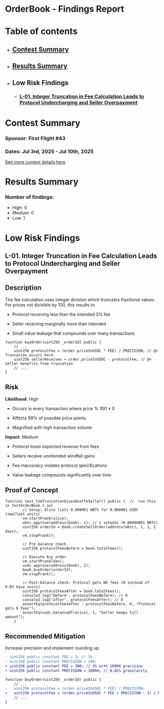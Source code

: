 # OrderBook - Findings Report

# Table of contents
- ## [Contest Summary](#contest-summary)
- ## [Results Summary](#results-summary)


- ## Low Risk Findings
    - ### [L-01. Integer Truncation in Fee Calculation Leads to Protocol Undercharging and Seller Overpayment](#L-01)


# <a id='contest-summary'></a>Contest Summary

### Sponsor: First Flight #43

### Dates: Jul 3rd, 2025 - Jul 10th, 2025

[See more contest details here](https://codehawks.cyfrin.io/c/2025-07-orderbook)

# <a id='results-summary'></a>Results Summary

### Number of findings:
- High: 0
- Medium: 0
- Low: 1



    


# Low Risk Findings

## <a id='L-01'></a>L-01. Integer Truncation in Fee Calculation Leads to Protocol Undercharging and Seller Overpayment            



## Description

The fee calculation uses integer division which truncates fractional values. For prices not divisible by 100, this results in:

* Protocol receiving less than the intended 3% fee

* Seller receiving marginally more than intended

* Small value leakage that compounds over many transactions

```Solidity
function buyOrder(uint256 _orderId) public {
    // ...
    uint256 protocolFee = (order.priceInUSDC * FEE) / PRECISION; // @> Truncation occurs here
    uint256 sellerReceives = order.priceInUSDC - protocolFee; // @> Seller benefits from truncation
    // ...
}
```

## Risk

**Likelihood**: High

* Occurs in every transaction where price % 100 ≠ 0

* Affects 99% of possible price points

* Magnified with high transaction volume

**Impact**: Medium

* Protocol loses expected revenue from fees

* Sellers receive unintended windfall gains

* Fee inaccuracy violates protocol specifications

* Value leakage compounds significantly over time

## Proof of Concept

```Solidity
function test_feeTruncationGivesDustToSeller() public {  //  run this in TestOrderBook.t.sol
        // Setup: Alice lists 0.000001 WBTC for 0.000001 USDC (smallest units)
        vm.startPrank(alice);
        wbtc.approve(address(book), 1); // 1 satoshi (0.00000001 WBTC)
        uint256 orderId = book.createSellOrder(address(wbtc), 1, 1, 1 days);
        vm.stopPrank();

        // Pre-balance check
        uint256 protocolFeesBefore = book.totalFees();

        // Execute buy order
        vm.startPrank(dan);
        usdc.approve(address(book), 1);
        book.buyOrder(orderId);
        vm.stopPrank();

        // Post-balance check: Protocol gets NO fees (0 instead of 0.03 base units)
        uint256 protocolFeesAfter = book.totalFees();
        console2.log("before", protocolFeesBefore); // 0
        console2.log("after", protocolFeesAfter); // 0
        assertEq(protocolFeesAfter - protocolFeesBefore, 0, "Protocol gets 0 fees");
        assertEq(usdc.balanceOf(alice), 1, "Seller keeps full amount");
    }
```

## Recommended Mitigation

Increase precision and implement rounding up:

```diff
- uint256 public constant FEE = 3; // 3%
- uint256 public constant PRECISION = 100;
+ uint256 public constant FEE = 300; // 3% with 10000 precision
+ uint256 public constant PRECISION = 10000; // 0.01% granularity

function buyOrder(uint256 _orderId) public {
    // ...
-   uint256 protocolFee = (order.priceInUSDC * FEE) / PRECISION;
+   uint256 protocolFee = (order.priceInUSDC * FEE + PRECISION - 1) / PRECISION;
    // ...
}
```



